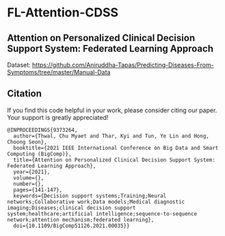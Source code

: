 # FL-Attention-CDSS
## Attention on Personalized Clinical Decision Support System: Federated Learning Approach

Dataset: https://github.com/Aniruddha-Tapas/Predicting-Diseases-From-Symptoms/tree/master/Manual-Data

## Citation
If you find this code helpful in your work, please consider citing our paper. Your support is greatly appreciated!
```
@INPROCEEDINGS{9373264,
  author={Thwal, Chu Myaet and Thar, Kyi and Tun, Ye Lin and Hong, Choong Seon},
  booktitle={2021 IEEE International Conference on Big Data and Smart Computing (BigComp)}, 
  title={Attention on Personalized Clinical Decision Support System: Federated Learning Approach}, 
  year={2021},
  volume={},
  number={},
  pages={141-147},
  keywords={Decision support systems;Training;Neural networks;Collaborative work;Data models;Medical diagnostic imaging;Diseases;clinical decision support system;healthcare;artificial intelligence;sequence-to-sequence network;attention mechanism;federated learning},
  doi={10.1109/BigComp51126.2021.00035}}
```
